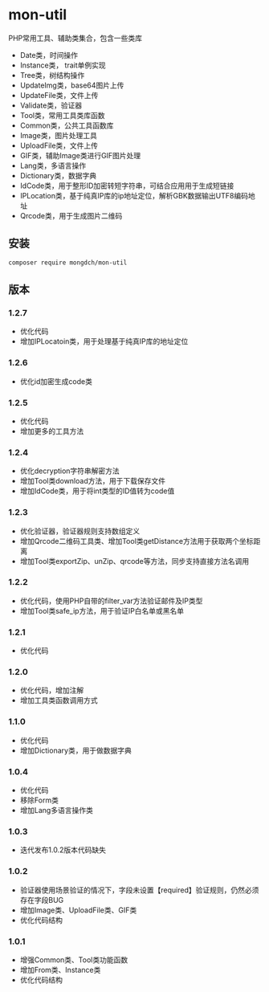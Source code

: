 # mon-util

PHP常用工具、辅助类集合，包含一些类库

* Date类，时间操作
* Instance类， trait单例实现
* Tree类，树结构操作
* UpdateImg类，base64图片上传
* UpdateFile类，文件上传
* Validate类，验证器
* Tool类，常用工具类库函数
* Common类，公共工具函数库
* Image类，图片处理工具
* UploadFile类，文件上传
* GIF类，辅助Image类进行GIF图片处理
* Lang类，多语言操作
* Dictionary类，数据字典
* IdCode类，用于整形ID加密转短字符串，可结合应用用于生成短链接
* IPLocation类，基于纯真IP库的ip地址定位，解析GBK数据输出UTF8编码地址
* Qrcode类，用于生成图片二维码

## 安装

```bash
composer require mongdch/mon-util
```

## 版本

### 1.2.7

* 优化代码
* 增加IPLocatoin类，用于处理基于纯真IP库的地址定位

### 1.2.6

* 优化id加密生成code类

### 1.2.5

* 优化代码
* 增加更多的工具方法

### 1.2.4

* 优化decryption字符串解密方法
* 增加Tool类download方法，用于下载保存文件
* 增加IdCode类，用于将int类型的ID值转为code值

### 1.2.3

* 优化验证器，验证器规则支持数组定义
* 增加Qrcode二维码工具类、增加Tool类getDistance方法用于获取两个坐标距离
* 增加Tool类exportZip、unZip、qrcode等方法，同步支持直接方法名调用

### 1.2.2

* 优化代码，使用PHP自带的filter_var方法验证邮件及IP类型
* 增加Tool类safe_ip方法，用于验证IP白名单或黑名单

### 1.2.1

* 优化代码

### 1.2.0

* 优化代码，增加注解
* 增加工具类函数调用方式

### 1.1.0

* 优化代码
* 增加Dictionary类，用于做数据字典

### 1.0.4

* 优化代码
* 移除Form类
* 增加Lang多语言操作类

### 1.0.3

* 迭代发布1.0.2版本代码缺失

### 1.0.2

* 验证器使用场景验证的情况下，字段未设置【required】验证规则，仍然必须存在字段BUG
* 增加Image类、UploadFile类、GIF类
* 优化代码结构

### 1.0.1

* 增强Common类、Tool类功能函数
* 增加From类、Instance类
* 优化代码结构
